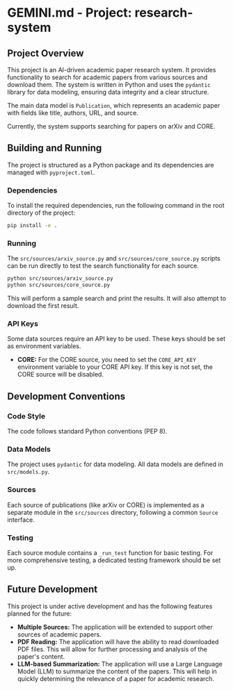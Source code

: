 # GEMINI.md - Project: research-system

## Project Overview

This project is an AI-driven academic paper research system. It provides functionality to search for academic papers from various sources and download them. The system is written in Python and uses the `pydantic` library for data modeling, ensuring data integrity and a clear structure.

The main data model is `Publication`, which represents an academic paper with fields like title, authors, URL, and source.

Currently, the system supports searching for papers on arXiv and CORE.

## Building and Running

The project is structured as a Python package and its dependencies are managed with `pyproject.toml`.

### Dependencies

To install the required dependencies, run the following command in the root directory of the project:

```bash
pip install -e .
```

### Running

The `src/sources/arxiv_source.py` and `src/sources/core_source.py` scripts can be run directly to test the search functionality for each source.

```bash
python src/sources/arxiv_source.py
python src/sources/core_source.py
```

This will perform a sample search and print the results. It will also attempt to download the first result.

### API Keys

Some data sources require an API key to be used. These keys should be set as environment variables.

*   **CORE:** For the CORE source, you need to set the `CORE_API_KEY` environment variable to your CORE API key. If this key is not set, the CORE source will be disabled.

## Development Conventions

### Code Style

The code follows standard Python conventions (PEP 8).

### Data Models

The project uses `pydantic` for data modeling. All data models are defined in `src/models.py`.

### Sources

Each source of publications (like arXiv or CORE) is implemented as a separate module in the `src/sources` directory, following a common `Source` interface.

### Testing

Each source module contains a `_run_test` function for basic testing. For more comprehensive testing, a dedicated testing framework should be set up.

## Future Development

This project is under active development and has the following features planned for the future:

*   **Multiple Sources:** The application will be extended to support other sources of academic papers.
*   **PDF Reading:** The application will have the ability to read downloaded PDF files. This will allow for further processing and analysis of the paper's content.
*   **LLM-based Summarization:** The application will use a Large Language Model (LLM) to summarize the content of the papers. This will help in quickly determining the relevance of a paper for academic research.
